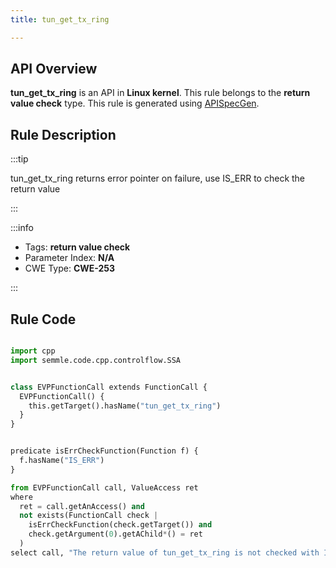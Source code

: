 ```yaml
---
title: tun_get_tx_ring

---
```



## API Overview
**tun_get_tx_ring** is an API in **Linux kernel**. This rule belongs to the **return value check** type. This rule is generated using [APISpecGen](../../tools/APISpecGen).
## Rule Description

:::tip

tun_get_tx_ring returns error pointer on failure, use IS_ERR to check the return value

:::

:::info

- Tags: **return value check**
- Parameter Index: **N/A**
- CWE Type: **CWE-253**

:::

## Rule Code
```python

import cpp
import semmle.code.cpp.controlflow.SSA


class EVPFunctionCall extends FunctionCall {
  EVPFunctionCall() {
    this.getTarget().hasName("tun_get_tx_ring")
  }
}


predicate isErrCheckFunction(Function f) {
  f.hasName("IS_ERR") 
}

from EVPFunctionCall call, ValueAccess ret
where
  ret = call.getAnAccess() and
  not exists(FunctionCall check |
    isErrCheckFunction(check.getTarget()) and
    check.getArgument(0).getAChild*() = ret
  )
select call, "The return value of tun_get_tx_ring is not checked with IS_ERR."
    
```